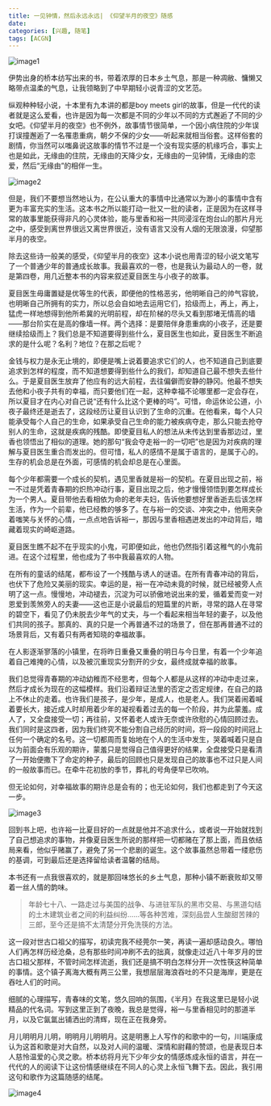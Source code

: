 ```yaml
---
title: 一见钟情，然后永远永远| 《仰望半月的夜空》随感
date: 
categories: [兴趣, 随笔]
tags: [ACGN]
---
```


![image1](https://ice.frostsky.com/2024/10/17/4039ad255b28a8de35d9f02f29604e84.jpeg)

伊势出身的桥本纺写出来的书，带着浓厚的日本乡土气息，那是一种凋敝、慵懒又略带点温柔的气息，让我领略到了中早期轻小说青涩的文艺范。

纵观种种轻小说，十本里有九本讲的都是boy meets girl的故事，但是一代代的读者就是这么爱看，也许是因为每一次都是不同的少年以不同的方式邂逅了不同的少女吧。《仰望半月的夜空》也不例外，故事情节很简单，一个因小病住院的少年误打误撞邂逅了一名罹患重病，朝夕不保的少女——听起来就相当俗套。这样俗套的剧情，你当然可以嗤鼻说这故事的情节不过是一个没有现实感的机缘巧合，事实上也是如此，无缘由的住院，无缘由的天降少女，无缘由的一见钟情，无缘由的恋爱，然后“无缘由”的相伴一生。

![image2](https://files.yande.re/sample/35dbf3b850de3dc283eb8eb22b7c7835/yande.re%2088180%20sample%20akiba_rika%20ezaki_yuuichi%20hanbun_no_tsuki_ga_noboru_sora%20yamamoto_keiji.jpg)

但是，我们不要想当然地认为，在公认重大的事情中比通常以为渺小的事情中含有更为丰富充实的生活。这本书之所以能打动一批又一批的读者，正是因为在这样寻常的故事里能获得非凡的心灵体验，能与里香和裕一共同浸淫在炮台山的那片月光之中，感受到离世界很远又离世界很近，没有语言又没有人烟的无限浪漫，仰望那半月的夜空。

除去这些诗一般美的感受，《仰望半月的夜空》这本小说也用青涩的轻小说文笔写了一个普通少年的普通成长故事。我最喜欢的一卷，也是我认为最动人的一卷，就是第四卷，用几近整本书的内容来叙述夏目医生与小夜子的故事。

夏目医生毋庸置疑是优等生的代表，即便他的性格恶劣，他明晰自己的帅气容貌，也明晰自己所拥有的实力，所以总会自如地去运用它们，拾级而上，再上，再上，猛虎一样地想得到他所希冀的光明前程，却在阶梯的尽头又看到那堵无情高的墙——那台阶实在是高的像墙一样。两个选择：是要陪伴身患重病的小夜子，还是要继续拾级而上？我们总是不知道要得到些什么，夏目医生也如此，夏目医生不断追求的是什么呢？名利？地位？在那之后呢？

金钱与权力是永无止境的，即便是嘴上说着要追求它们的人，也不知道自己到底要追求到怎样的程度，而不知道想要得到些什么的我们，却知道自己最不想失去些什么。于是夏目医生放弃了他应有的远大前程，去往偏僻而安静的静冈。他最不想失去他和小夜子共有的幸福，而只要他们在一起，这种幸福不论哪里都一定会存在，所以夏目才在内心对自己说“还有什么比这个更棒的吗”。可惜，命运休论公道，小夜子最终还是逝去了，这段经历让夏目认识到了生命的沉重。在他看来，每个人只能承受每个人自己的生命，如果承受自己生命的能力被疾病夺走，那么只能去抢夺别人的生命，这就是疾病的残酷。即使夏目私人的想法从未传达到里香那边过，里香也领悟出了相似的道理。她的那句“我会夺走裕一的一切吧”也是因为对疾病的理解与夏目医生重合而发出的。但可惜，私人的感情不是属于语言的，是属于心的。生存的机会总是在外面，可感情的机会却总是在心里面。

每个少年都需要一个成长的契机，遇见里香就是裕一的契机。在夏目出现之前，裕一不过是凭着青春期的炽热冲动行事，夏目出现之后，他才慢慢领悟到要怎样成长为一个男人。夏目带他去看相依为命的老年夫妇，告诉他要想好里香逝去后该怎样生活，作为一个前辈，他已经教的够多了。在与裕一的交谈、冲突之中，他用夹杂着嗤笑与关怀的心情，一点点地告诉裕一，那因与里香相遇迸发出的冲动背后，暗藏着现实的崎岖道路。

夏目医生瞧不起不在乎现实的小鬼，可即便如此，他也仍然指引着这稚气的小鬼前进。在这个过程里，他也成为了书中我最喜欢的人物。

在所有的童话的结尾，都布设了一个残酷与诱人的谜语。在所有青春冲动的背后，也伏下了危险又美丽的现实。幸运的是，裕一在冲动未竟的时候，就已经被旁人点明了这一点。慢慢地，冲动褪去，沉淀为可以骄傲地说出来的爱，循着爱而变一对恩爱到羡煞旁人的夫妻——这也正是小说最后的短篇里的片断，寻常的路人在寻常的碧空下，看见了仍未脱去少年气的丈夫，与一个看起来相当年轻的妻子，以及他们共同的孩子。那真的、真的只是一个再普通不过的场景了，但在那再普通不过的场景背后，又有着只有两者知晓的幸福故事。

在人影逐渐寥落的小镇里，在将昨日重叠又重叠的明日与今日里，有着一个少年追着自己难掩的心情，以及被沉重现实分割开的少女，最终成就幸福的故事。

我们总觉得青春期的冲动幼稚而不经思考，但每个人都是从这样的冲动中走过来，然后才成长为现在的这幅模样。我们沿着辩证法里的否定之否定规律，在自己的路上不休止的走着。也许我们是孩子，是少年，是成人，也是老人。我们哭着闹着喊着要长大，接近成人时却用着少年的凝视看着过去的每一个阶段，并为此蒙羞。成人了，又全盘接受一切；再往前，又怀着老人或许无奈或许欣慰的心情回顾过去。我们同时是这四者，因为我们终究不能分割自己经历的时间，将一段段的时间冠上任何一个确定的名号。这一切都周而复始地在个人的生活中发生，哭着喊着只是自以为前面会有乐观的期许，蒙羞只是觉得自己值得更好的结果，全盘接受只是看清了一开始便撒下了命定的种子，最后的回顾也只是发现自己的故事也不过只是人间的一般故事而已。在牵牛花初放的季节，葬礼的号角便早已吹响。

但无论如何，对幸福故事的期许总是会有的；也无论如何，我们也都走到了今天这一步。

![image3](https://ice.frostsky.com/2024/10/17/b7e4ff81e52a842a7557f2a1d397e118.png)

回到书上吧，也许裕一比夏目好的一点就是他并不追求什么，或者说一开始就找到了自己想追求的事物，并像夏目医生所说的那样把一切都赌在了那上面，而且依结局来看，他似乎赌赢了，避免了另一个悲剧的诞生。这个故事虽然总带着一缕悲伤的基调，可到最后还是选择留给读者温馨的结局。

本书还有一点我很喜欢的，就是那回味悠长的乡土气息，那种小镇不断衰败却又带着一丝人情的韵味。

> 年龄七十八、一路走过与美国的战争、与进驻军队的黑市交易、与黑道勾结的土木建筑业者之间的利益纠纷……等各种苦难，深刻品尝人生酸甜苦辣的三郎，至今还是搞不太清楚分开免洗筷的方法。

这一段对世古口祖父的描写，初读完我不经莞尔一笑，再读一遍却感动良久。哪怕人们再怎样历经沧桑，总有那些时间冲刷不去的拙真，就像走过近八十年岁月的世古口祖父那样，不管时间怎样流逝，我们还是搞不明白怎样分开一次性筷这种简单的事情。这个镇子离海大概有两三公里，我想层层海浪吞吐的不只是海岸，更是在吞吐人们的时间。

细腻的心理描写，青春味的文笔，悠久回响的氛围，《半月》在我这里已是轻小说精品的代名词。写到这里正到了夜晚，我总是觉得，裕一与里香相见时的那道半月，以及它氤氲出铺洒出的清辉，现在正在我身旁。

月儿明明月儿明，明明月儿明明月。这是明惠上人写作的和歌中的一句，川端康成认为这首和歌是对大自然，以及对人间的温暖、深情和尉藉的赞颂，也是表现日本人慈怜温爱的心灵之歌。桥本纺将月光下少年少女的情感炼成永恒的语言，并在一代代的人的阅读下让这份情感继续在不同人的心灵上永恒飞舞下去。因此，我引用这句和歌作为这篇随感的结尾。

![image4](https://files.yande.re/sample/0b0aa636e2de3edf7f796dd771568ee0/yande.re%2088178%20sample%20akiba_rika%20ezaki_yuuichi%20hanbun_no_tsuki_ga_noboru_sora%20yamamoto_keiji.jpg)